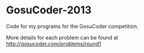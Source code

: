 GosuCoder-2013
==============

Code for my programs for the GosuCoder competition.

More details for each problem can be found at http://gosucoder.com/problems/round1
